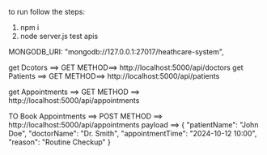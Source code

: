 to run follow the steps:

1. npm i
2. node server.js
   test apis

MONGODB_URI: "mongodb://127.0.0.1:27017/heathcare-system",

get Dcotors ==> GET METHOD==> http://localhost:5000/api/doctors
get Patients ==> GET METHOD==> http://localhost:5000/api/patients

get Appointments ==> GET METHOD ==> http://localhost:5000/api/appointments

TO Book Appointments ==> POST METHOD ==> http://localhost:5000/api/appointments
payload ==>
{
"patientName": "John Doe",
"doctorName": "Dr. Smith",
"appointmentTime": "2024-10-12 10:00",
"reason": "Routine Checkup"
}
